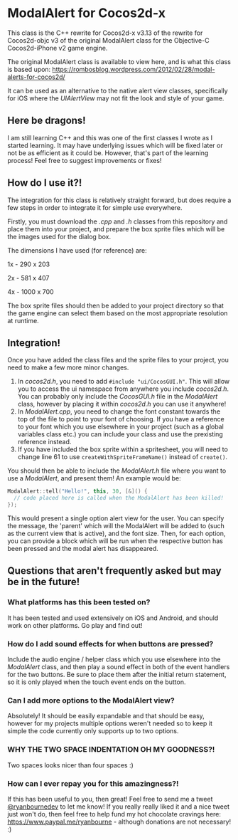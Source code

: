 # ModalAlert for Cocos2d-x

This class is the C++ rewrite for Cocos2d-x v3.13 of the rewrite for Cocos2d-objc v3 of the original ModalAlert class for the Objective-C Cocos2d-iPhone v2 game engine.

The original ModalAlert class is available to view here, and is what this class is based upon: https://rombosblog.wordpress.com/2012/02/28/modal-alerts-for-cocos2d/

It can be used as an alternative to the native alert view classes, specifically for iOS where the *UIAlertView* may not fit the look and style of your game.

## Here be dragons!

I am still learning C++ and this was one of the first classes I wrote as I started learning. It may have underlying issues which will be fixed later or not be as efficient as it could be. However, that's part of the learning process! Feel free to suggest improvements or fixes!

## How do I use it?!

The integration for this class is relatively straight forward, but does require a few steps in order to integrate it for simple use everywhere.

Firstly, you must download the *.cpp* and *.h* classes from this repository and place them into your project, and prepare the box sprite files which will be the images used for the dialog box.

The dimensions I have used (for reference) are:

  1x - 290 x 203
  
  2x - 581 x 407
  
  4x - 1000 x 700
  
The box sprite files should then be added to your project directory so that the game engine can select them based on the most appropriate resolution at runtime.

## Integration!

Once you have added the class files and the sprite files to your project, you need to make a few more minor changes.

  1. In *cocos2d.h*, you need to add `#include "ui/CocosGUI.h"`. This will allow you to access the ui namespace from anywhere you include *cocos2d.h*. You can probably only include the *CocosGUI.h* file in the *ModalAlert* class, however by placing it within *cocos2d.h* you can use it anywhere!
  2. In *ModalAlert.cpp*, you need to change the font constant towards the top of the file to point to your font of choosing. If you have a reference to your font which you use elsewhere in your project (such as a global variables class etc.) you can include your class and use the prexisting reference instead.
  3. If you have included the box sprite within a spritesheet, you will need to change line 61 to use `createWithSpriteFrameName()` instead of `create()`.
  
You should then be able to include the *ModalAlert.h* file where you want to use a *ModalAlert*, and present them! An example would be:

```cpp
ModalAlert::tell("Hello!", this, 30, [&]() {
  // code placed here is called when the ModalAlert has been killed!
});
```

This would present a single option alert view for the user. You can specify the message, the 'parent' which will the ModalAlert will be added to (such as the current view that is active), and the font size. Then, for each option, you can provide a block which will be run when the respective button has been pressed and the modal alert has disappeared.

## Questions that aren't frequently asked but may be in the future!

### What platforms has this been tested on?

It has been tested and used extensively on iOS and Android, and should work on other platforms. Go play and find out!

### How do I add sound effects for when buttons are pressed?

Include the audio engine / helper class which you use elsewhere into the *ModalAlert* class, and then play a sound effect in both of the event handlers for the two buttons. Be sure to place them after the initial return statement, so it is only played when the touch event ends on the button.

### Can I add more options to the ModalAlert view?

Absolutely! It should be easily expandable and that should be easy, however for my projects multiple options weren't needed so to keep it simple the code currently only supports up to two options.

### WHY THE TWO SPACE INDENTATION OH MY GOODNESS?!

Two spaces looks nicer than four spaces :)

### How can I ever repay you for this amazingness?!

If this has been useful to you, then great! Feel free to send me a tweet [@ryanbournedev]("https://twitter.com/ryanbournedev") to let me know! If you really really liked it and a nice tweet just won't do, then feel free to help fund my hot chocolate cravings here: https://www.paypal.me/ryanbourne - although donations are not necessary! :) 
